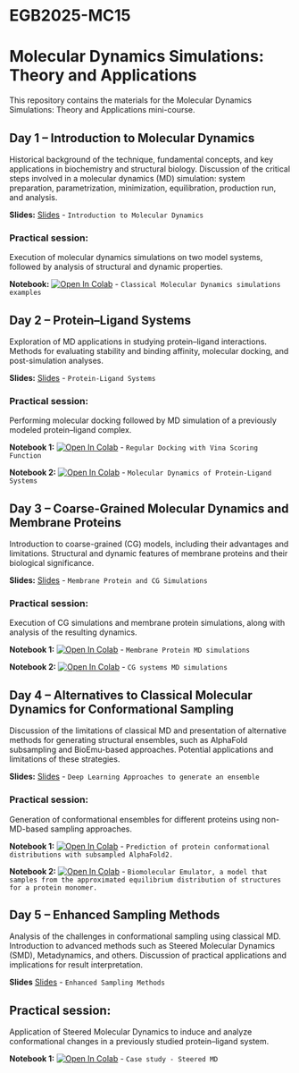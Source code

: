 # EGB2025-MC15

# Molecular Dynamics Simulations: Theory and Applications

This repository contains the materials for the Molecular Dynamics Simulations: Theory and Applications mini-course.

## Day 1 – Introduction to Molecular Dynamics
Historical background of the technique, fundamental concepts, and key applications in biochemistry and structural biology. Discussion of the critical steps involved in a molecular dynamics (MD) simulation: system preparation, parametrization, minimization, equilibration, production run, and analysis.

**Slides:** [Slides](https://github.com/cpedebos/EGB-MC15/raw/main/EGB_MC15_Aula_1_Introduction_to_MD.pdf)  - `Introduction to Molecular Dynamics`

### Practical session: 
Execution of molecular dynamics simulations on two model systems, followed by analysis of structural and dynamic properties.

**Notebook:** [![Open In Colab](https://colab.research.google.com/assets/colab-badge.svg)](https://colab.research.google.com/github/cpedebos/EGB-MC15/blob/main/CHARMM_GUI_EGB2025.ipynb)  - `Classical Molecular Dynamics simulations examples`

## Day 2 – Protein–Ligand Systems
Exploration of MD applications in studying protein–ligand interactions. Methods for evaluating stability and binding affinity, molecular docking, and post-simulation analyses.

**Slides:** [Slides](https://github.com/cpedebos/EGB-MC15/raw/main/EGB_MC15_Aula2.pdf)  - `Protein-Ligand Systems`

### Practical session: 
Performing molecular docking followed by MD simulation of a previously modeled protein–ligand complex.

**Notebook 1:** [![Open In Colab](https://colab.research.google.com/assets/colab-badge.svg)](https://colab.research.google.com/github/pablo-arantes/EGB2025-MC14/blob/main/Regular_Docking_EGB.ipynb)  - `Regular Docking with Vina Scoring Function`

**Notebook 2:** [![Open In Colab](https://colab.research.google.com/assets/colab-badge.svg)](https://colab.research.google.com/github/cpedebos/EGB-MC15/blob/main/Protein_ligand_EGB.ipynb)  - `Molecular Dynamics of Protein-Ligand Systems`

## Day 3 – Coarse-Grained Molecular Dynamics and Membrane Proteins
Introduction to coarse-grained (CG) models, including their advantages and limitations. Structural and dynamic features of membrane proteins and their biological significance.

**Slides:** [Slides](https://github.com/cpedebos/EGB-MC15/blob/main/EGB%20MC15%20-%20Aula%203%20-%20CG%20and%20Membrane%20Proteins.pdf)  - `Membrane Protein and CG Simulations`

### Practical session: 
Execution of CG simulations and membrane protein simulations, along with analysis of the resulting dynamics.

**Notebook 1:** [![Open In Colab](https://colab.research.google.com/assets/colab-badge.svg)](https://colab.research.google.com/github/cpedebos/EGB-MC15/blob/main/Protein_Membranes_EGB.ipynb)  - `Membrane Protein MD simulations`

**Notebook 2:** [![Open In Colab](https://colab.research.google.com/assets/colab-badge.svg)](https://colab.research.google.com/github/cpedebos/EGB-MC15/blob/main/Martini%2Bcg2all.ipynb)  - `CG systems MD simulations`

## Day 4 – Alternatives to Classical Molecular Dynamics for Conformational Sampling
Discussion of the limitations of classical MD and presentation of alternative methods for generating structural ensembles, such as AlphaFold subsampling and BioEmu-based approaches. Potential applications and limitations of these strategies.

**Slides:** [Slides](https://github.com/cpedebos/EGB-MC15/raw/main/EGB_MC15_Aula4.pdf)  - `Deep Learning Approaches to generate an ensemble`

### Practical session: 
Generation of conformational ensembles for different proteins using non-MD-based sampling approaches.

**Notebook 1:** [![Open In Colab](https://colab.research.google.com/assets/colab-badge.svg)](https://colab.research.google.com/github/cpedebos/EGB-MC15/blob/main/AF2_subsampling_EGB.ipynb)  - `Prediction of protein conformational distributions with subsampled AlphaFold2.`

**Notebook 2:** [![Open In Colab](https://colab.research.google.com/assets/colab-badge.svg)](https://colab.research.google.com/github/cpedebos/EGB-MC15/blob/main/BioEmu_EGB.ipynb)  - `Biomolecular Emulator, a model that samples from the approximated equilibrium distribution of structures for a protein monomer.`

## Day 5 – Enhanced Sampling Methods
Analysis of the challenges in conformational sampling using classical MD. Introduction to advanced methods such as Steered Molecular Dynamics (SMD), Metadynamics, and others. Discussion of practical applications and implications for result interpretation.

**Slides** [Slides](https://github.com/cpedebos/EGB-MC15/blob/main/EGB_MC15_Aula_5_Enhanced_Sampling.pdf)  - `Enhanced Sampling Methods`

## Practical session: 
Application of Steered Molecular Dynamics to induce and analyze conformational changes in a previously studied protein–ligand system.

**Notebook 1:** [![Open In Colab](https://colab.research.google.com/assets/colab-badge.svg)](https://github.com/cpedebos/EGB-MC15/blob/main/SteeredMD_EGB_Aula5.ipynb)  - `Case study - Steered MD`
